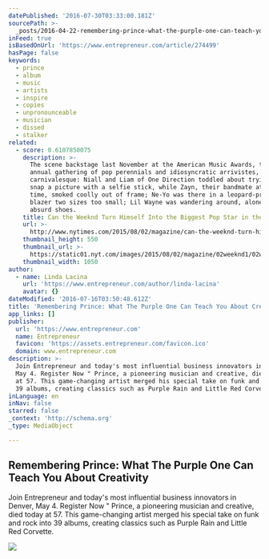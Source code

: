 ```yaml
---
datePublished: '2016-07-30T03:33:00.181Z'
sourcePath: >-
  _posts/2016-04-22-remembering-prince-what-the-purple-one-can-teach-you-about.md
inFeed: true
isBasedOnUrl: 'https://www.entrepreneur.com/article/274499'
hasPage: false
keywords:
  - prince
  - album
  - music
  - artists
  - inspire
  - copies
  - unpronounceable
  - musician
  - dissed
  - stalker
related:
  - score: 0.6107850075
    description: >-
      The scene backstage last November at the American Music Awards, that
      annual gathering of pop perennials and idiosyncratic arrivistes, was
      carnivalesque: Niall and Liam of One Direction toddled about trying to
      snap a picture with a selfie stick, while Zayn, their bandmate at the
      time, smoked coolly out of frame; Ne-Yo was there in a leopard-­print
      blazer two sizes too small; Lil Wayne was wandering around, alone, wearing
      absurd shoes.
    title: Can the Weeknd Turn Himself Into the Biggest Pop Star in the World?
    url: >-
      http://www.nytimes.com/2015/08/02/magazine/can-the-weeknd-turn-himself-into-the-biggest-pop-star-in-the-world.html
    thumbnail_height: 550
    thumbnail_url: >-
      https://static01.nyt.com/images/2015/08/02/magazine/02weeknd1/02weeknd1-facebookJumbo-v2.jpg
    thumbnail_width: 1050
author:
  - name: Linda Lacina
    url: 'https://www.entrepreneur.com/author/linda-lacina'
    avatar: {}
dateModified: '2016-07-16T03:50:48.612Z'
title: 'Remembering Prince: What The Purple One Can Teach You About Creativity'
app_links: []
publisher:
  url: 'https://www.entrepreneur.com'
  name: Entrepreneur
  favicon: 'https://assets.entrepreneur.com/favicon.ico'
  domain: www.entrepreneur.com
description: >-
  Join Entrepreneur and today's most influential business innovators in Denver,
  May 4. Register Now " Prince, a pioneering musician and creative, died today
  at 57. This game-changing artist merged his special take on funk and rock into
  39 albums, creating classics such as Purple Rain and Little Red Corvette.
inLanguage: en
inNav: false
starred: false
_context: 'http://schema.org'
_type: MediaObject

---
```

<article style=""><h1>Remembering Prince: What The Purple One Can Teach You About Creativity</h1><p>Join Entrepreneur and today's most influential business innovators in Denver, May 4. Register Now " Prince, a pioneering musician and creative, died today at 57. This game-changing artist merged his special take on funk and rock into 39 albums, creating classics such as Purple Rain and Little Red Corvette.</p><img src="https://assets.entrepreneur.com/content/3x2/1300/20160421201929-prince-artist-singer.jpeg" /></article>
